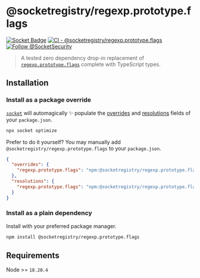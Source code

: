 # @socketregistry/regexp.prototype.flags

[![Socket Badge](https://socket.dev/api/badge/npm/package/@socketregistry/regexp.prototype.flags)](https://socket.dev/npm/package/@socketregistry/regexp.prototype.flags)
[![CI - @socketregistry/regexp.prototype.flags](https://github.com/SocketDev/socket-registry-js/actions/workflows/test.yml/badge.svg)](https://github.com/SocketDev/socket-registry-js/actions/workflows/test.yml)
[![Follow @SocketSecurity](https://img.shields.io/twitter/follow/SocketSecurity?style=social)](https://twitter.com/SocketSecurity)

> A tested zero dependency drop-in replacement of
> [`regexp.prototype.flags`](https://socket.dev/npm/package/regexp.prototype.flags)
> complete with TypeScript types.

## Installation

### Install as a package override

[`socket`](https://socket.dev/npm/package/socket) will automagically :sparkles:
populate the
[overrides](https://docs.npmjs.com/cli/v9/configuring-npm/package-json#overrides)
and [resolutions](https://yarnpkg.com/configuration/manifest#resolutions) fields
of your `package.json`.

```sh
npx socket optimize
```

Prefer to do it yourself? You may manually add
`@socketregistry/regexp.prototype.flags` to your `package.json`.

```json
{
  "overrides": {
    "regexp.prototype.flags": "npm:@socketregistry/regexp.prototype.flags@^1"
  },
  "resolutions": {
    "regexp.prototype.flags": "npm:@socketregistry/regexp.prototype.flags@^1"
  }
}
```

### Install as a plain dependency

Install with your preferred package manager.

```sh
npm install @socketregistry/regexp.prototype.flags
```

## Requirements

Node >= `18.20.4`
